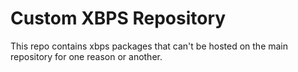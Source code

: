 # Custom XBPS Repository
This repo contains xbps packages that can't be hosted on the main repository for one reason or another.
